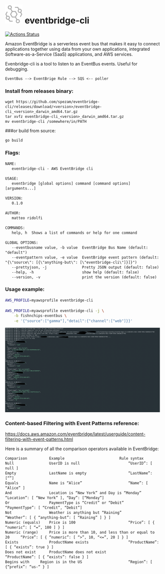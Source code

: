 # ![logo](assets/logo.png) eventbridge-cli
[![Actions Status](https://github.com/spezam/eventbridge-cli/workflows/test/badge.svg)](https://github.com/spezam/eventbridge-cli/actions)

Amazon EventBridge is a serverless event bus that makes it easy to connect applications together using data from your own applications, integrated Software-as-a-Service (SaaS) applications, and AWS services.

Evenbridge-cli is a tool to listen to an EventBus events. Useful for debugging.
```
EventBus --> EventBrige Rule --> SQS <-- poller
```

### Install from releases binary:
```
wget https://github.com/spezam/eventbridge-cli/releases/download/<version>/eventbridge-cli_<version>_darwin_amd64.tar.gz
tar xvfz eventbridge-cli_<version>_darwin_amd64.tar.gz
mv eventbridge-cli /somewhere/in/PATH
```
###or build from source:
```
go build
```

### Flags:
```
NAME:
   eventbridge-cli - AWS EventBridge cli

USAGE:
   eventbridge [global options] command [command options] [arguments...]

VERSION:
   0.1.0

AUTHOR:
   matteo ridolfi

COMMANDS:
   help, h  Shows a list of commands or help for one command

GLOBAL OPTIONS:
   --eventbusname value, -b value  EventBridge Bus Name (default: "default")
   --eventpattern value, -e value  EventBridge event pattern (default: "{\"source\": [{\"anything-but\": [\"eventbridge-cli\"]}]}")
   --prettyjson, -j                Pretty JSON output (default: false)
   --help, -h                      show help (default: false)
   --version, -v                   print the version (default: false)
```

### Usage example:
```sh
AWS_PROFILE=myawsprofile eventbridge-cli

AWS_PROFILE=myawsprofile eventbridge-cli -j \
	-b fishnchips-eventbus \
	-e '{"source":["gamma"],"detail":{"channel":["web"]}}'
```

![screenshot](assets/screenshot.png)

### Content-based Filtering with Event Patterns reference:
https://docs.aws.amazon.com/eventbridge/latest/userguide/content-filtering-with-event-patterns.html

Here is a summary of all the comparison operators available in EventBridge:
```
Comparison  		Example 						Rule syntax
Null        		UserID is null						“UserID”: [ null ]
Empty       		LastName is empty 					“LastName”: [“”]
Equals      		Name is “Alice” 					“Name”: [ “Alice” ]
And         		Location is “New York” and Day is “Monday” 		“Location”: [ “New York” ], “Day”: [“Monday”]
Or          		PaymentType is “Credit” or “Debit” 			“PaymentType”: [ “Credit”, “Debit”]
Not         		Weather is anything but “Raining” 			“Weather”: [ { “anything-but”: [ “Raining” ] } ]
Numeric (equals) 	Price is 100 						“Price”: [ { “numeric”: [ “=”, 100 ] } ]
Numeric (range) 	Price is more than 10, and less than or equal to 20 	“Price”: [ { “numeric”: [ “>”, 10, “<=”, 20 ] } ]
Exists      		ProductName exists 					“ProductName”: [ { “exists”: true } ]
Does not exist		ProductName does not exist 				“ProductName”: [ { “exists”: false } ]
Begins with		Region is in the US 					“Region”: [ {“prefix”: “us-“ } ]
```

